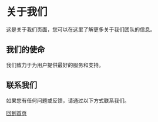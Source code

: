 # 关于我们

这是关于我们页面，您可以在这里了解更多关于我们团队的信息。

## 我们的使命
我们致力于为用户提供最好的服务和支持。

## 联系我们
如果您有任何问题或反馈，请通过以下方式联系我们。

[回到首页](/)